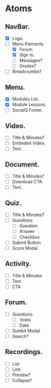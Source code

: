 # Atoms

## NavBar.
* [X] Logo.
* [ ] Menu Elements.
    * [X] Forum.
    * [X] Sign In.
    * [ ] Messages?
    * [ ] Grades?
* [ ] Breadcrumbs?

## Menu.
* [X] Modules List.
* [X] Module Lessons.
* [ ] SocialQ Footer.

## Video.
* [ ] Title & Minutes?
* [ ] Embeded Video.
* [ ] Text.

## Document.
* [ ] Title & Minutes?
* [ ] Download CTA.
* [ ] Text.

## Quiz.
* [ ] Title & Minutes?
* [ ] Questions
    * [ ] Question
    * [ ] Answer
    * [ ] Checkbox
* [ ] Submit Button
* [ ] Score Modal

## Activity.
* [ ] Title & Minutes
* [ ] Text
* [ ] CTA

## Forum.
* [ ] Questions
    * [ ] Votes 
    * [ ] Date
* [ ] Sumbit Modal
* [ ] Search?

## Recordings.
* [ ] List
* [ ] Link
* [ ] Preview?
* [ ] Collapse?
